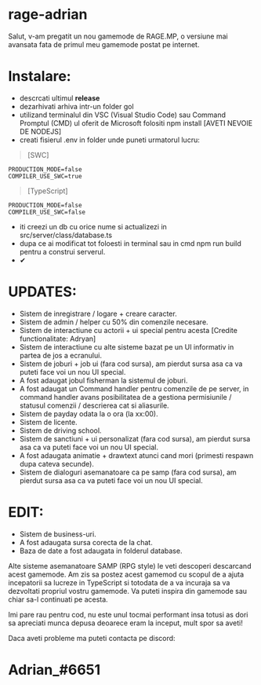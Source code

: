 # rage-adrian

Salut, v-am pregatit un nou gamemode de RAGE.MP, o versiune mai avansata fata de primul meu gamemode postat pe internet.

# Instalare:
- descrcati ultimul **release**
- dezarhivati arhiva intr-un folder gol
- utilizand terminalul din VSC (Visual Studio Code) sau Command Promptul (CMD) ul oferit de Microsoft folositi npm install [AVETI NEVOIE DE NODEJS]
- creati fisierul .env in folder unde puneti urmatorul lucru: 
> [SWC]

```
PRODUCTION_MODE=false
COMPILER_USE_SWC=true
```

> [TypeScript]

```
PRODUCTION_MODE=false
COMPILER_USE_SWC=false
```

- iti creezi un db cu orice nume si actualizezi in src/server/class/database.ts
- dupa ce ai modificat tot foloesti in terminal sau in cmd npm run build pentru a construi serverul.
- ✔


# UPDATES:

- Sistem de inregistrare / logare + creare caracter.
- Sistem de admin / helper cu 50% din comenzile necesare.
- Sistem de interactiune cu actorii + ui special pentru acesta [Credite functionalitate: Adryan]
- Sistem de interactiune cu alte sisteme bazat pe un UI informativ in partea de jos a ecranului.
- Sistem de joburi + job ui (fara cod sursa), am pierdut sursa asa ca va puteti face voi un nou UI special.
- A fost adaugat jobul fisherman la sistemul de joburi.
- A fost adaugat un Command handler pentru comenzile de pe server, in command handler avans posibilitatea de a gestiona permisiunile / statusul comenzii / descrierea cat si aliasurile.
- Sistem de payday odata la o ora (la xx:00).
- Sistem de licente.
- Sistem de driving school.
- Sistem de sanctiuni + ui personalizat (fara cod sursa), am pierdut sursa asa ca va puteti face voi un nou UI special.
- A fost adaugata animatie + drawtext atunci cand mori (primesti respawn dupa cateva secunde).
- Sistem de dialoguri asemanatoare ca pe samp (fara cod sursa), am pierdut sursa asa ca va puteti face voi un nou UI special.

# EDIT:
- Sistem de business-uri.
- A fost adaugata sursa corecta de la chat.
- Baza de date a fost adaugata in folderul database.

Alte sisteme asemanatoare SAMP (RPG style) le veti descoperi descarcand acest gamemode. Am zis sa postez acest gamemod cu scopul de a ajuta incepatorii sa lucreze in TypeScript si totodata de a va incuraja sa va dezvoltati propriul vostru gamemode. Va puteti inspira din gamemode sau chiar sa-l continuati pe acesta.

Imi pare rau pentru cod, nu este unul tocmai performant insa totusi as dori sa apreciati munca depusa deoarece eram la inceput, mult spor sa aveti!

Daca aveti probleme ma puteti contacta pe discord:

# Adrian_#6651
